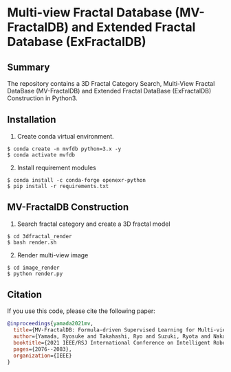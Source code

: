 # Multi-view Fractal Database (MV-FractalDB) and Extended Fractal Database (ExFractalDB) 

## Summary
The repository contains a 3D Fractal Category Search, Multi-View Fractal DataBase (MV-FractalDB) and Extended Fractal DataBase (ExFractalDB) Construction in Python3.

## Installation
1. Create conda virtual environment.
```
$ conda create -n mvfdb python=3.x -y
$ conda activate mvfdb
```

2. Install requirement modules
```
$ conda install -c conda-forge openexr-python
$ pip install -r requirements.txt
```

## MV-FractalDB Construction
1. Search fractal category and create a 3D fractal model
```
$ cd 3dfractal_render
$ bash render.sh
```

2. Render multi-view image
```
$ cd image_render
$ python render.py
```

## Citation
If you use this code, please cite the following paper:

```bibtex
@inproceedings{yamada2021mv,
  title={MV-FractalDB: Formula-driven Supervised Learning for Multi-view Image Recognition},
  author={Yamada, Ryosuke and Takahashi, Ryo and Suzuki, Ryota and Nakamura, Akio and Yoshiyasu, Yusuke and Sagawa, Ryusuke and Kataoka, Hirokatsu},
  booktitle={2021 IEEE/RSJ International Conference on Intelligent Robots and Systems (IROS)},
  pages={2076--2083},
  organization={IEEE}
}
```